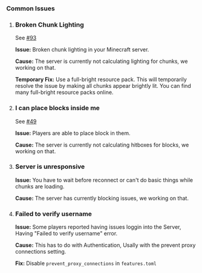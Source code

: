 ### Common Issues

1. ### Broken Chunk Lighting

   See [#93](https://github.com/Snowiiii/Pumpkin/issues/93)

   **Issue:** Broken chunk lighting in your Minecraft server.

   **Cause:** The server is currently not calculating lighting for chunks, we working on that.

   **Temporary Fix:** Use a full-bright resource pack. This will temporarily resolve the issue by making all chunks appear brightly lit. You can find many full-bright resource packs online.

2. ### I can place blocks inside me

   See [#49](https://github.com/Snowiiii/Pumpkin/issues/49)

   **Issue:** Players are able to place block in them.

   **Cause:** The server is currently not calculating hitboxes for blocks, we working on that.

3. ### Server is unresponsive

   **Issue:** You have to wait before reconnect or can't do basic things while chunks are loading.

   **Cause:** The server has currently blocking issues, we working on that.

4. ### Failed to verify username

   **Issue:** Some players reported having issues loggin into the Server, Having "Failed to verify username" error.

   **Cause:** This has to do with Authentication, Usally with the prevent proxy connections setting.

   **Fix:** Disable `prevent_proxy_connections` in `features.toml`
